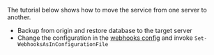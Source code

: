 
The tutorial below shows how to move the service from one server to another.


- Backup from origin and restore database to the target server 
- Change the configuration in the [webhooks config](https://github.com/ProductivityTools-Services/ProductivityTools.Webhooks/blob/master/Configuration.json) and invoke  ```Set-WebhooksAsInConfigurationFile``` 

